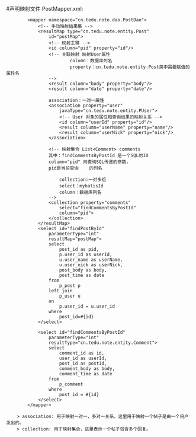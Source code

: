 #声明映射文件 PostMapper.xml:
	
			<mapper namespace="cn.tedu.note.dao.PostDao">
				<!-- 手动映射结果集 -->
				<resultMap type="cn.tedu.note.entity.Post" 
					id="postMap">
					<!-- 映射主键 -->
					<id column="pid" property="id"/>
					<!-- 关联映射 映射User属性 
							column：数据库列名
							property：cn.tedu.note.entity.Post类中需要赋值的属性名
					-->
					<result column="body" property="body"/>
					<result column="date" property="date"/>

					association：一对一属性
					<association property="user"  
						javaType="cn.tedu.note.entity.PUser">
						<!-- User 对象的属性和查询结果的映射关系 -->
						<id column="userId" property="id"/> 
						<result column="userName" property="name"/>
						<result column="userNick" property="nick"/>
					</association>

					<!-- 映射集合 List<Comment> comments 
					其中：findCommentsByPostId 是一个SQL的ID 
					column="pid" 向查询SQL传递的参数，
					pid是当前查询	的列名
						
						collection:一对多组
						select：mybatisId
						column：数据库列名
					-->
					<collection property="comments"
						select="findCommentsByPostId"
						column="pid">
					</collection>
				</resultMap>
				<select id="findPostById"	
					parameterType="int"
					resultMap="postMap">
					select 
						post_id as pid,
						p.user_id as userId,
						u.user_name as userName,
						u.user_nick as userNick,
						post_body as body,
						post_time as date
					from 
						p_post p
					left join 
						p_user u
					on
						p.user_id = u.user_id
					where
						post_id=#{id}
				</select>
				
				<select id="findCommentsByPostId"
					parameterType="int"
					resultType="cn.tedu.note.entity.Comment">
					select 
						comment_id as id,
						user_id as userId,
						post_id as postId,
						comment_body as body,
						comment_time as date
					from 
						p_comment
					where 
						post_id = #{id}
				</select>
			</mapper>
		
		> association: 用于映射一对一，多对一关系，这里用于映射一个帖子是由一个用户发出的。
		> collection: 用于映射集合，这里表示一个帖子包含多个回复。